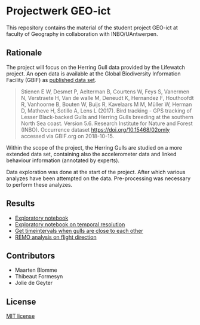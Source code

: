 # Projectwerk GEO-ict

This repository contains the material of the student project GEO-ict at faculty of Geography in collaboration with INBO/UAntwerpen. 

## Rationale

The project will focus on the Herring Gull data provided by the Lifewatch project. An open data is available at the Global Biodiversity Information Facility (GBIF) as [published data set](https://www.gbif.org/dataset/83e20573-f7dd-4852-9159-21566e1e691e).  

> Stienen E W, Desmet P, Aelterman B, Courtens W, Feys S, Vanermen N, Verstraete H, Van de walle M, Deneudt K, Hernandez F, Houthoofdt R, Vanhoorne B, Bouten W, Buijs R, Kavelaars M M, Müller W, Herman D, Matheve H, Sotillo A, Lens L (2017). Bird tracking - GPS tracking of Lesser Black-backed Gulls and Herring Gulls breeding at the southern North Sea coast. Version 5.6. Research Institute for Nature and Forest (INBO). Occurrence dataset https://doi.org/10.15468/02omly accessed via GBIF.org on 2018-10-15.

Within the scope of the project, the Herring Gulls are studied on a more extended data set, containing also the accelerometer data and linked behaviour information (annotated by experts).

Data exploration was done at the start of the project. After which various analyzes have been attempted on the data. Pre-processing was necessary to perform these analyzes.

## Results

- [Exploratory notebook](notebooks/data_exploration.ipynb)
- [Exploratory notebook on temporal resolution](notebooks/tempore_resoluties.ipynb)
- [Get timeintervals when gulls are close to each other](src/MeeuwenInElkaarsBuurt.py)
- [REMO analysis on flight direction](src/REMO_analyse_meeuwen_in_elkaars_buurt.py)

## Contributors

- Maarten Blomme
- Thibeaut Formesyn
- Jolie de Geyter

## License

[MIT license](LICENSE)
